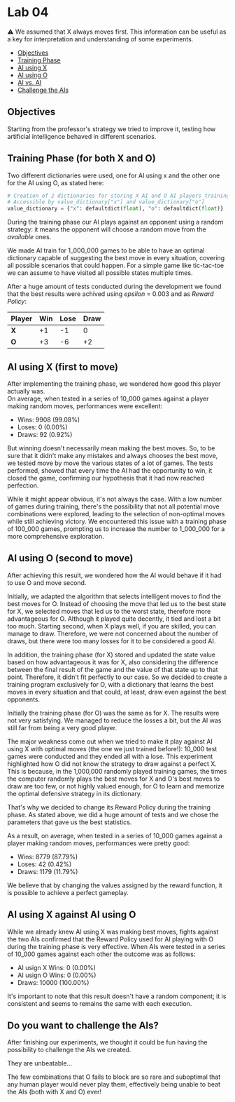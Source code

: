 # Lab 04
⚠️ We assumed that X always moves first. This information can be useful as a key for interpretation and understanding of some experiments.

- [Objectives](#objectives)
- [Training Phase](#training-phase-for-both-x-and-o)
- [AI using X](#ai-using-x-first-to-move)
- [AI using O](#ai-using-o-second-to-move)
- [AI vs. AI](#ai-using-x-against-ai-using-o)
- [Challenge the AIs](#do-you-want-to-challenge-the-ais)

## Objectives
Starting from the professor's strategy we tried to improve it, testing how artificial intelligence behaved in different scenarios.

## Training Phase (for both X and O)
Two different dictionaries were used, one for AI using x and the other one for the AI using O, as stated here:

```python
# Creation of 2 dictionaries for storing X AI and O AI players training
# Accessible by value_dictionary["x"] and value_dictionary["o"]
value_dictionary = {"x": defaultdict(float), "o": defaultdict(float)}
```

During the training phase our AI plays against an opponent using a random strategy: it means the opponent will choose a random move from the _available_ ones.

We made AI train for 1_000_000 games to be able to have an optimal dictionary capable of suggesting the best move in every situation, covering all possible scenarios that could happen. For a simple game like tic-tac-toe we can assume to have visited all possible states multiple times.

After a huge amount of tests conducted during the development we found that the best results were achived using _epsilon_ = 0.003 and as _Reward Policy_:

| Player  | Win  | Lose | Draw |
|---------|------|------|------|
|  **X**  |  +1  |  -1  |   0  |
|  **O**  |  +3  |  -6  |  +2  |

## AI using X (first to move)
After implementing the training phase, we wondered how good this player actually was.  
On average, when tested in a series of 10_000 games against a player making random moves, performances were excellent:

- Wins: 9908 (99.08%)
- Loses: 0 (0.00%)
- Draws: 92 (0.92%)

But winning doesn't necessarily mean making the best moves.
So, to be sure that it didn't make any mistakes and always chooses the best move, we tested move by move the various states of a lot of games.
The tests performed, showed that every time the AI had the opportunity to win, it closed the game, confirming our hypothesis that it had now reached perfection.

While it might appear obvious, it's not always the case. With a low number of games during training, there's the possibility that not all potential move combinations were explored, leading to the selection of non-optimal moves while still achieving victory. We encountered this issue with a training phase of 100_000 games, prompting us to increase the number to 1_000_000 for a more comprehensive exploration.

## AI using O (second to move)
After achieving this result, we wondered how the AI would behave if it had to use O and move second.

Initially, we adapted the algorithm that selects intelligent moves to find the best moves for O.
Instead of choosing the move that led us to the best state for X, we selected moves that led us to the worst state, therefore more advantageous for O.
Although it played quite decently, it tied and lost a bit too much. Starting second, when X plays well, if you are skilled, you can manage to draw. Therefore, we were not concerned about the number of draws, but there were too many losses for it to be considered a good AI.

In addition, the training phase (for X) stored and updated the state value based on how advantageous it was for X, also considering the difference between the final result of the game and the value of that state up to that point.
Therefore, it didn't fit perfectly to our case.
So we decided to create a training program exclusively for O, with a dictionary that learns the best moves in every situation and that could, at least, draw even against the best opponents.

Initially the training phase (for O) was the same as for X.
The results were not very satisfying. We managed to reduce the losses a bit, but the AI was still far from being a very good player.

The major weakness come out when we tried to make it play against AI using X with optimal moves (the one we just trained before!): 10_000 test games were conducted and they ended all with a lose.
This experiment highlighted how O did not know the strategy to draw against a perfect X. This is because, in the 1,000,000 randomly played training games, the times the computer randomly plays the best moves for X and O's best moves to draw are too few, or not highly valued enough, for O to learn and memorize the optimal defensive strategy in its dictionary.

That's why we decided to change its Reward Policy during the training phase. As stated above, we did a huge amount of tests and we chose the parameters that gave us the best statistics.

As a result, on average, when tested in a series of 10_000 games against a player making random moves, performances were pretty good:

- Wins: 8779 (87.79%)
- Loses: 42 (0.42%)
- Draws: 1179 (11.79%)

We believe that by changing the values assigned by the reward function, it is possible to achieve a perfect gameplay.

## AI using X against AI using O
While we already knew AI using X was making best moves, fights against the two AIs confirmed that the Reward Policy used for AI playing with O during the training phase is very effective.
When AIs were tested in a series of 10_000 games against each other the outcome was as follows:

- AI usign X Wins: 0 (0.00%)
- AI usign O Wins: 0 (0.00%)
- Draws: 10000 (100.00%)

It's important to note that this result doesn't have a random component; it is consistent and seems to remains the same with each execution.

## Do you want to challenge the AIs?
After finishing our experiments, we thought it could be fun having the possibility to challenge the AIs we created.

They are unbeatable...

The few combinations that O fails to block are so rare and suboptimal that any human player would never play them, effectively being unable to beat the AIs (both with X and O) ever!
